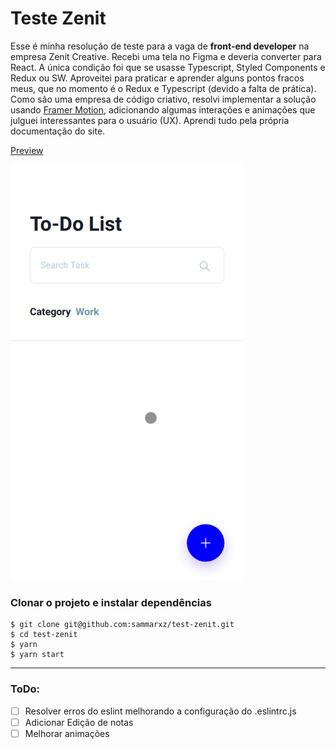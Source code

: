 # Teste Zenit


Esse é minha resolução de teste para a vaga de **front-end developer** na empresa Zenit Creative. Recebi uma tela no Figma e deveria converter para React. A única condição foi que se usasse Typescript, Styled Components e Redux ou SW. Aproveitei para praticar e aprender alguns pontos fracos meus, que no momento é o Redux e Typescript (devido a falta de prática). Como são uma empresa de código criativo, resolvi implementar a solução usando [Framer Motion](https://www.framer.com/motion/), adicionando algumas interações e animações que julguei interessantes para o usuário (UX). Aprendi tudo pela própria documentação do site.

[Preview](https://clever-booth-a9a0ee.netlify.app/)

![Preview](https://raw.githubusercontent.com/sammarxz/test-zenit/master/preview.gif)


### Clonar o projeto e instalar dependências
```
$ git clone git@github.com:sammarxz/test-zenit.git
$ cd test-zenit
$ yarn
$ yarn start
```

---
### ToDo:
* [ ] Resolver erros do eslint melhorando a configuração do .eslintrc.js
* [ ] Adicionar Edição de notas
* [ ] Melhorar animações
